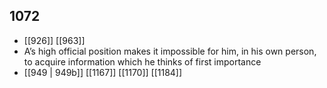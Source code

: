 ## 1072
- [[926]] [[963]] 
- A’s high official position makes it impossible for him, in his own person, to acquire information which he thinks of first importance
- [[949 | 949b]] [[1167]] [[1170]] [[1184]] 

